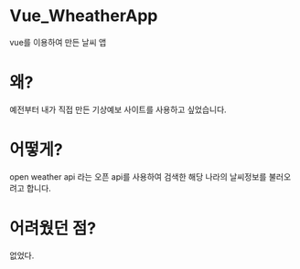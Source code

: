 # Vue_WheatherApp
vue를 이용하여 만든 날씨 앱

# 왜?
예전부터 내가 직접 만든 기상예보 사이트를 사용하고 싶었습니다.

# 어떻게?
open weather api 라는 오픈 api를 사용하여 검색한 해당 나라의 날씨정보를 불러오려고 합니다.

# 어려웠던 점?
없었다.
